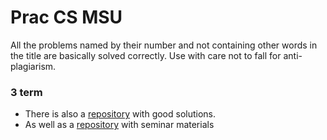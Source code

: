 # Prac CS MSU
All the problems named by their number and not containing other words in the title are basically solved correctly. Use with care not to fall for anti-plagiarism.

### 3 term
- There is also a [repository](https://github.com/fulstock/prakcmc) with good solutions.
- As well as a [repository](https://github.com/cmc-prak/cmc-os) with seminar materials

